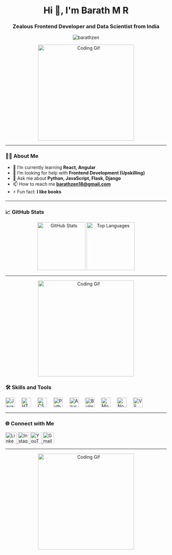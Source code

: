 <h1 align="center">Hi 👋, I'm Barath M R</h1>
<h3 align="center">Zealous Frontend Developer and Data Scientist from India</h3>

<p align="center"> 
  <img src="https://komarev.com/ghpvc/?username=barathzen&label=Profile%20views&color=0e75b6&style=flat" alt="barathzen" />
</p>

<div align="center">
  <img height="300" src="https://i.giphy.com/media/v1.Y2lkPTc5MGI3NjExempydHN2amZiYm01OW5tcTNyMGVuMTd5NXoza2N4dGQ5Nmh6dnlkayZlcD12MV9pbnRlcm5hbF9naWZfYnlfaWQmY3Q9Zw/JXibbAa7ysN9K/giphy.gif" alt="Coding Gif" />
</div>


---


### 👨‍💻 About Me
- 🌱 I’m currently learning **React, Angular**
- 🤝 I’m looking for help with **Frontend Development (Upskilling)**
- 💬 Ask me about **Python, JavaScript, Flask, Django**
- 📫 How to reach me **barathzen18@gmail.com**
- ⚡ Fun fact: **I like books**

---

### 📈 GitHub Stats
<div align="center">
  <img src="https://github-readme-stats.vercel.app/api?username=Barathzen&hide_title=false&hide_rank=false&show_icons=true&include_all_commits=true&count_private=true&theme=dracula&locale=en&hide_border=false" height="150" alt="GitHub Stats" />
  <img src="https://github-readme-stats.vercel.app/api/top-langs?username=Barathzen&locale=en&hide_title=false&layout=compact&card_width=320&langs_count=5&theme=gruvbox_light&hide_border=false" height="150" alt="Top Languages" />
</div>

---
<div align='center'>
  
  <img height="300" src="https://i.giphy.com/media/v1.Y2lkPTc5MGI3NjExNzNiYTdpYTU5MjJ5bGxmMjhrdHdra21lbTVkeGMwd2c1cGg2Y2t5NyZlcD12MV9pbnRlcm5hbF9naWZfYnlfaWQmY3Q9Zw/TbYgHMnICI1A4/giphy.gif" alt="Coding Gif" />
</div>

### 🛠️ Skills and Tools
<div align="left">
  <img src="https://cdn.jsdelivr.net/gh/devicons/devicon/icons/javascript/javascript-original.svg" height="30" alt="JavaScript" />
  <img width="12" />
  <img src="https://cdn.jsdelivr.net/gh/devicons/devicon/icons/html5/html5-original.svg" height="30" alt="HTML5" />
  <img width="12" />
  <img src="https://cdn.jsdelivr.net/gh/devicons/devicon/icons/css3/css3-original.svg" height="30" alt="CSS3" />
  <img width="12" />
  <img src="https://cdn.jsdelivr.net/gh/devicons/devicon/icons/python/python-original.svg" height="30" alt="Python" />
  <img width="12" />
  <img src="https://cdn.jsdelivr.net/gh/devicons/devicon/icons/azure/azure-original.svg" height="30" alt="Azure" />
  <img width="12" />
  <img src="https://cdn.jsdelivr.net/gh/devicons/devicon/icons/bulma/bulma-plain.svg" height="30" alt="Bulma" />
  <img width="12" />
  <img src="https://cdn.jsdelivr.net/gh/devicons/devicon/icons/mongodb/mongodb-original.svg" height="30" alt="MongoDB" />
  <img width="12" />
  <img src="https://cdn.jsdelivr.net/gh/devicons/devicon/icons/nodejs/nodejs-original.svg" height="30" alt="Node.js" />
  <img width="12" />
  <img src="https://cdn.jsdelivr.net/gh/devicons/devicon/icons/vscode/vscode-original.svg" height="30" alt="VS Code" />
</div>

---

### 🌐 Connect with Me
<div align="left">
  <a href="https://linkedin.com/in/barath711" target="_blank">
    <img src="https://img.shields.io/static/v1?message=LinkedIn&logo=linkedin&label=&color=0077B5&logoColor=white&style=for-the-badge" height="35" alt="LinkedIn" />
  </a>
  <a href="https://instagram.com/_chitu_kuruvi_28_" target="_blank">
    <img src="https://img.shields.io/static/v1?message=Instagram&logo=instagram&label=&color=E4405F&logoColor=white&style=for-the-badge" height="35" alt="Instagram" />
  </a>
  <a href="https://www.youtube.com/@_close_friend_28_" target="_blank">
    <img src="https://img.shields.io/static/v1?message=YouTube&logo=youtube&label=&color=FF0000&logoColor=white&style=for-the-badge" height="35" alt="YouTube" />
  </a>
  <a href="mailto:barathzen18@gmail.com">
    <img src="https://img.shields.io/static/v1?message=Gmail&logo=gmail&label=&color=D14836&logoColor=white&style=for-the-badge" height="35" alt="Gmail" />
  </a>
</div>

---

<div align="center">

  <img height="300" src="https://i.giphy.com/media/v1.Y2lkPTc5MGI3NjExY2g0MHR1c21vbTZ5aGhwcGhtazJpeTAxMGdxcW03OWMxaGZyYnl3eCZlcD12MV9pbnRlcm5hbF9naWZfYnlfaWQmY3Q9Zw/xEWB505DvNmso/giphy.gif" alt="Coding Gif" />
</div>
